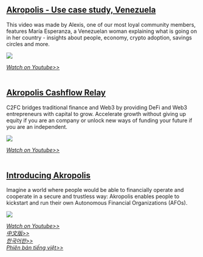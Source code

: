 ﻿## [Akropolis - Use case study, Venezuela](https://www.youtube.com/watch?v=O5_99cEAi-4)

This video was made by Alexis, one of our most loyal community members, features María Esperanza, a Venezuelan woman explaining what is going on in her country - insights about people, economy, crypto adoption, savings circles and more.

[![](http://i3.ytimg.com/vi/O5_99cEAi-4/maxresdefault.jpg)](https://www.youtube.com/watch?v=O5_99cEAi-4)

[*Watch on Youtube>>*](https://www.youtube.com/watch?v=O5_99cEAi-4)
<br/>
<br/>

## [Akropolis Cashflow Relay](https://www.youtube.com/watch?v=-FPbc-ttMd4c)

C2FC bridges traditional finance and Web3 by providing DeFi and Web3 entrepreneurs with capital to grow. Accelerate growth without giving up equity if you are an company or unlock new ways of funding your future if you are an independent.

[![](http://i3.ytimg.com/vi/-FPbc-ttMd4/maxresdefault.jpg)](https://www.youtube.com/watch?v=-FPbc-ttMd4c)

[*Watch on Youtube>>*](https://www.youtube.com/watch?v=-FPbc-ttMd4c)
<br/>
<br/>

## [Introducing Akropolis](https://www.youtube.com/watch?v=WVWxCgzPihc)

Imagine a world where people would be able to financially operate and cooperate in a secure and trustless way: Akropolis enables people to kickstart and run their own Autonomous Financial Organizations (AFOs).

[![](http://i3.ytimg.com/vi/WVWxCgzPihc/maxresdefault.jpg)](https://www.youtube.com/watch?v=WVWxCgzPihc)

[*Watch on Youtube>>*](https://www.youtube.com/watch?v=WVWxCgzPihc)<br/>
[*中文版>>*](https://www.youtube.com/watch?v=VMFUNDEYRQg)<br/>
[*한국어판>>*](https://www.youtube.com/watch?v=y7Go1mVqjs0)<br/>
[*Phiên bản tiếng việt>>*](https://www.youtube.com/watch?v=C45MWDqUIcA)<br/>